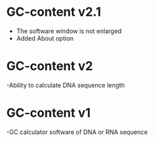 # GC-content v2.1
- The software window is not enlarged
- Added About option
# GC-content v2
-Ability to calculate DNA sequence length

# GC-content v1
-GC calculator software of DNA or RNA sequence
